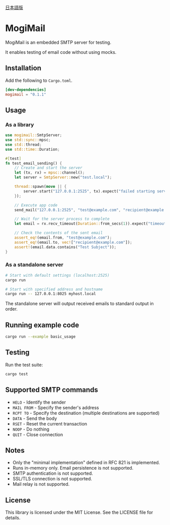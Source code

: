 [日本語版](./README.md)

# MogiMail

MogiMail is an embedded SMTP server for testing.

It enables testing of email code without using mocks.

## Installation

Add the following to `Cargo.toml`.

```toml
[dev-dependencies]
mogimail = "0.1.1"
```

## Usage

### As a library

```rust
use mogimail::SmtpServer;
use std::sync::mpsc;
use std::thread;
use std::time::Duration;

#[test]
fn test_email_sending() {
    // Create and start the server
    let (tx, rx) = mpsc::channel();
    let server = SmtpServer::new("test.local");

    thread::spawn(move || {
        server.start("127.0.0.1:2525", tx).expect("failed starting server");
    });

    // Execute app code
    send_mail("127.0.0.1:2525", "test@example.com", "recipient@example.com", "Test Subject", "Test Body");

    // Wait for the server process to complete
    let email = rx.recv_timeout(Duration::from_secs(1)).expect("timeout exceeded");

    // Check the contents of the sent email
    assert_eq!(email.from, "test@example.com");
    assert_eq!(email.to, vec!["recipient@example.com"]);
    assert!(email.data.contains("Test Subject"));
}
```

### As a standalone server

```bash
# Start with default settings (localhost:2525)
cargo run

# Start with specified address and hostname
cargo run -- 127.0.0.1:8025 myhost.local
```

The standalone server will output received emails to standard output in order.

## Running example code

```bash
cargo run --example basic_usage
```

## Testing

Run the test suite:

```bash
cargo test
```

## Supported SMTP commands

- `HELO` - Identify the sender
- `MAIL FROM` - Specify the sender's address
- `RCPT TO` - Specify the destination (multiple destinations are supported)
- `DATA` - Send the body
- `RSET` - Reset the current transaction
- `NOOP` - Do nothing
- `QUIT` - Close connection

## Notes

- Only the "minimal implementation" defined in RFC 821 is implemented.
- Runs in-memory only. Email persistence is not supported.
- SMTP authentication is not supported.
- SSL/TLS connection is not supported.
- Mail relay is not supported.

## License

This library is licensed under the MIT License.
See the LICENSE file for details.

